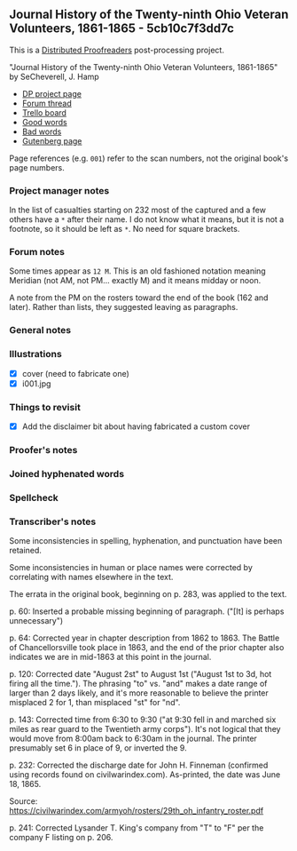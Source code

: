 ## Journal History of the Twenty-ninth Ohio Veteran Volunteers, 1861-1865 - 5cb10c7f3dd7c ##

This is a [Distributed Proofreaders](http://www.pgdp.net/) post-processing project.

"Journal History of the Twenty-ninth Ohio Veteran Volunteers, 1861-1865" by SeCheverell, J. Hamp

- [DP project page](http://www.pgdp.net/c/project.php?id=projectID5cb10c7f3dd7c)
- [Forum thread](https://www.pgdp.net/phpBB3/viewtopic.php?t=72029)
- [Trello board](https://trello.com/b/OE836E7M/dp-journal-history-of-the-twenty-ninth-ohio-veteran-volunteers-1861-1865)
- [Good words](good_words.txt)
- [Bad words](bad_words.txt)
- [Gutenberg page](https://www.gutenberg.org/ebooks/65589)

Page references (e.g. `001`) refer to the scan numbers, not the original book's page numbers.

### Project manager notes ###

In the list of casualties starting on 232 most of the captured and a few others have a `*` after their name. I do not know what it means, but it is not a footnote, so it should be left as `*`. No need for square brackets.

### Forum notes ###

Some times appear as `12 M`. This is an old fashioned notation meaning Meridian (not AM, not PM... exactly M) and it means midday or noon.

A note from the PM on the rosters toward the end of the book (162 and later). Rather than lists, they suggested leaving as paragraphs.

### General notes ###

### Illustrations ###

- [x] cover (need to fabricate one)
- [x] i001.jpg

### Things to revisit ###

- [x] Add the disclaimer bit about having fabricated a custom cover

### Proofer's notes ###

### Joined hyphenated words ###

### Spellcheck ###

### Transcriber's notes ###

Some inconsistencies in spelling, hyphenation, and punctuation have been
retained.

Some inconsistencies in human or place names were corrected by correlating
with names elsewhere in the text.

The errata in the original book, beginning on p. 283, was applied to the text.

p. 60: Inserted a probable missing beginning of paragraph. ("[It] is perhaps unnecessary")

p. 64: Corrected year in chapter description from 1862 to 1863. The Battle of
Chancellorsville took place in 1863, and the end of the prior chapter also
indicates we are in mid-1863 at this point in the journal.

p. 120: Corrected date "August 2st" to August 1st ("August 1st to 3d, hot firing all the time.").
The phrasing "to" vs. "and" makes a date range of larger than 2 days likely, and it's
more reasonable to believe the printer misplaced 2 for 1, than misplaced "st" for "nd".

p. 143: Corrected time from 6:30 to 9:30
("at 9:30 fell in and marched six miles as rear guard to the Twentieth army corps").
It's not logical that they would move from 8:00am back to 6:30am in the journal.
The printer presumably set 6 in place of 9, or inverted the 9.

p. 232: Corrected the discharge date for John H. Finneman
(confirmed using records found on civilwarindex.com).
As-printed, the date was June 18, 1865.

Source: https://civilwarindex.com/armyoh/rosters/29th_oh_infantry_roster.pdf

p. 241: Corrected Lysander T. King's company from "T" to "F" per the
company F listing on p. 206.
